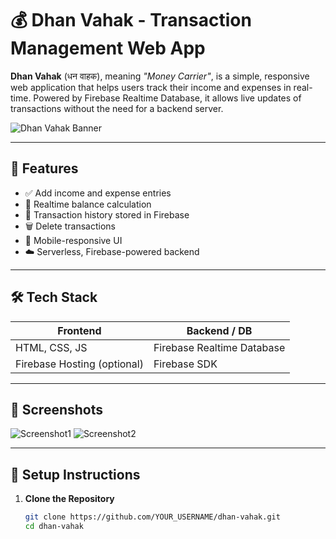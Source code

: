 # 💰 Dhan Vahak - Transaction Management Web App

**Dhan Vahak** (धन वाहक), meaning *"Money Carrier"*, is a simple, responsive web application that helps users track their income and expenses in real-time. Powered by Firebase Realtime Database, it allows live updates of transactions without the need for a backend server.

![Dhan Vahak Banner](https://via.placeholder.com/1000x300.png?text=Dhan+Vahak+Web+App) <!-- Optional: Replace with your app's banner image -->

---

## 🚀 Features

- ✅ Add income and expense entries
- 🔄 Realtime balance calculation
- 📂 Transaction history stored in Firebase
- 🗑 Delete transactions
- 📱 Mobile-responsive UI
- ☁️ Serverless, Firebase-powered backend

---

## 🛠 Tech Stack

| Frontend         | Backend / DB             |
|------------------|--------------------------|
| HTML, CSS, JS    | Firebase Realtime Database |
| Firebase Hosting (optional) | Firebase SDK       |

---

## 📸 Screenshots

![Screenshot1](https://via.placeholder.com/600x300.png?text=Add+Transaction+Form)
![Screenshot2](https://via.placeholder.com/600x300.png?text=Transaction+Table+UI)

---

## 🔧 Setup Instructions

1. **Clone the Repository**
   ```bash
   git clone https://github.com/YOUR_USERNAME/dhan-vahak.git
   cd dhan-vahak
